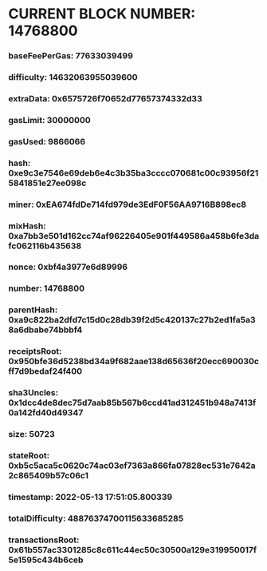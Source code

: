 # CURRENT BLOCK NUMBER: 14768800

### baseFeePerGas: 77633039499
### difficulty: 14632063955039600
### extraData: 0x6575726f70652d77657374332d33
### gasLimit: 30000000
### gasUsed: 9866066
### hash: 0xe9c3e7546e69deb6e4c3b35ba3cccc070681c00c93956f215841851e27ee098c
### miner: 0xEA674fdDe714fd979de3EdF0F56AA9716B898ec8
### mixHash: 0xa7bb3e501d162cc74af96226405e901f449586a458b6fe3dafc062116b435638
### nonce: 0xbf4a3977e6d89996
### number: 14768800
### parentHash: 0xa9c822ba2dfd7c15d0c28db39f2d5c420137c27b2ed1fa5a38a6dbabe74bbbf4
### receiptsRoot: 0x950bfe36d5238bd34a9f682aae138d65636f20ecc690030cff7d9bedaf24f400
### sha3Uncles: 0x1dcc4de8dec75d7aab85b567b6ccd41ad312451b948a7413f0a142fd40d49347
### size: 50723
### stateRoot: 0xb5c5aca5c0620c74ac03ef7363a866fa07828ec531e7642a2c865409b57c06c1
### timestamp: 2022-05-13 17:51:05.800339
### totalDifficulty: 48876374700115633685285
### transactionsRoot: 0x61b557ac3301285c8c611c44ec50c30500a129e319950017f5e1595c434b6ceb
